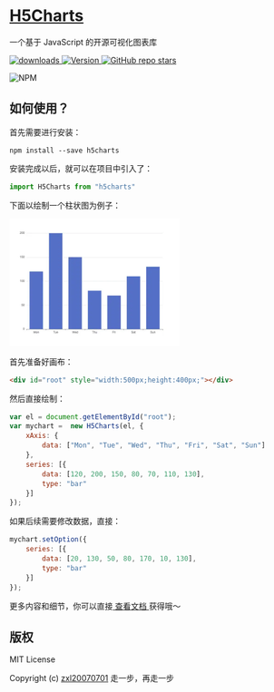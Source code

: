 # [H5Charts](https://github.com/oi-contrib/H5Charts)
一个基于 JavaScript 的开源可视化图表库

<p>
    <a href="https://zxl20070701.github.io/toolbox/#/npm-download?packages=h5charts&interval=7">
        <img src="https://img.shields.io/npm/dm/h5charts.svg" alt="downloads">
    </a>
    <a href="https://www.npmjs.com/package/h5charts">
        <img src="https://img.shields.io/npm/v/h5charts.svg" alt="Version">
    </a>
    <a href="https://github.com/oi-contrib/H5Charts" target='_blank'>
        <img alt="GitHub repo stars" src="https://img.shields.io/github/stars/oi-contrib/H5Charts?style=social">
    </a>
</p>

<img src="https://nodei.co/npm/h5charts.png?downloads=true&amp;downloadRank=true&amp;stars=true" alt="NPM">

## 如何使用？

首先需要进行安装：

```
npm install --save h5charts
```

安装完成以后，就可以在项目中引入了：

```js
import H5Charts from "h5charts"
```

下面以绘制一个柱状图为例子：

<img width="300px" src="./docs/images/examples/bar-simple.webp" />

首先准备好画布：

```html
<div id="root" style="width:500px;height:400px;"></div>
```

然后直接绘制：

```js
var el = document.getElementById("root");
var mychart =  new H5Charts(el, {
    xAxis: {
        data: ["Mon", "Tue", "Wed", "Thu", "Fri", "Sat", "Sun"]
    },
    series: [{
        data: [120, 200, 150, 80, 70, 110, 130],
        type: "bar"
    }]
});
```

如果后续需要修改数据，直接：

```js
mychart.setOption({
    series: [{
        data: [20, 130, 50, 80, 170, 10, 130],
        type: "bar"
    }]
});
```

更多内容和细节，你可以直接[ 查看文档 ](https://oi-contrib.github.io/H5Charts) 获得哦～

## 版权

MIT License

Copyright (c) [zxl20070701](https://zxl20070701.github.io/notebook/home.html) 走一步，再走一步